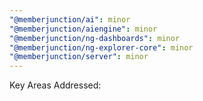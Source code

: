 ```yaml
---
"@memberjunction/ai": minor
"@memberjunction/aiengine": minor
"@memberjunction/ng-dashboards": minor
"@memberjunction/ng-explorer-core": minor
"@memberjunction/server": minor
---
```


Key Areas Addressed:
